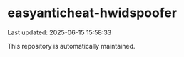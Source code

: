 # easyanticheat-hwidspoofer

Last updated: 2025-06-15 15:58:33

This repository is automatically maintained.
